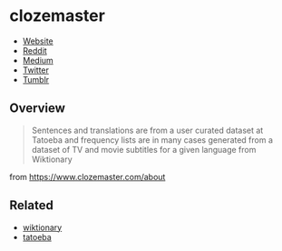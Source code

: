 # clozemaster

- [Website](https://www.clozemaster.com/)
- [Reddit](https://www.reddit.com/r/clozemaster/)
- [Medium](https://medium.com/@clozemaster)
- [Twitter](https://twitter.com/clozemaster)
- [Tumblr](https://clozemaster.tumblr.com/)

## Overview

> Sentences and translations are from a user curated dataset at Tatoeba and frequency lists
> are in many cases generated from a dataset of TV and movie subtitles for a given language from Wiktionary

from https://www.clozemaster.com/about

## Related

- [wiktionary](/api/api-wiktionary/api-wiktionary.md)
- [tatoeba](/api/api-tatoeba/api-tatoeba.md)

